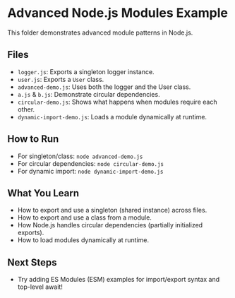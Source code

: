# Advanced Node.js Modules Example

This folder demonstrates advanced module patterns in Node.js.

## Files
- `logger.js`: Exports a singleton logger instance.
- `user.js`: Exports a `User` class.
- `advanced-demo.js`: Uses both the logger and the User class.
- `a.js` & `b.js`: Demonstrate circular dependencies.
- `circular-demo.js`: Shows what happens when modules require each other.
- `dynamic-import-demo.js`: Loads a module dynamically at runtime.

## How to Run
- For singleton/class: `node advanced-demo.js`
- For circular dependencies: `node circular-demo.js`
- For dynamic import: `node dynamic-import-demo.js`

## What You Learn
- How to export and use a singleton (shared instance) across files.
- How to export and use a class from a module.
- How Node.js handles circular dependencies (partially initialized exports).
- How to load modules dynamically at runtime.

## Next Steps
- Try adding ES Modules (ESM) examples for import/export syntax and top-level await! 